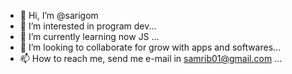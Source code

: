 - 👋 Hi, I’m @sarigom
- 👀 I’m interested in program dev...
- 🌱 I’m currently learning now JS ...
- 💞️ I’m looking to collaborate for grow with apps and softwares...
- 📫 How to reach me, send me e-mail in samrib01@gmail.com ...

<!---
sarigom/sarigom is a ✨ special ✨ repository because its `README.md` (this file) appears on your GitHub profile.
You can click the Preview link to take a look at your changes.
--->
